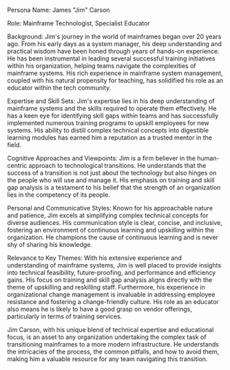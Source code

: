 Persona Name: James "Jim" Carson

Role: Mainframe Technologist, Specialist Educator

Background: Jim's journey in the world of mainframes began over 20 years ago. From his early days as a system manager, his deep understanding and practical wisdom have been honed through years of hands-on experience. He has been instrumental in leading several successful training initiatives within his organization, helping teams navigate the complexities of mainframe systems. His rich experience in mainframe system management, coupled with his natural propensity for teaching, has solidified his role as an educator within the tech community.

Expertise and Skill Sets: Jim's expertise lies in his deep understanding of mainframe systems and the skills required to operate them effectively. He has a keen eye for identifying skill gaps within teams and has successfully implemented numerous training programs to upskill employees for new systems. His ability to distill complex technical concepts into digestible learning modules has earned him a reputation as a trusted mentor in the field.

Cognitive Approaches and Viewpoints: Jim is a firm believer in the human-centric approach to technological transitions. He understands that the success of a transition is not just about the technology but also hinges on the people who will use and manage it. His emphasis on training and skill gap analysis is a testament to his belief that the strength of an organization lies in the competency of its people.

Personal and Communicative Styles: Known for his approachable nature and patience, Jim excels at simplifying complex technical concepts for diverse audiences. His communication style is clear, concise, and inclusive, fostering an environment of continuous learning and upskilling within the organization. He champions the cause of continuous learning and is never shy of sharing his knowledge.

Relevance to Key Themes: With his extensive experience and understanding of mainframe systems, Jim is well placed to provide insights into technical feasibility, future-proofing, and performance and efficiency gains. His focus on training and skill gap analysis aligns directly with the theme of upskilling and reskilling staff. Furthermore, his experience in organizational change management is invaluable in addressing employee resistance and fostering a change-friendly culture. His role as an educator also means he is likely to have a good grasp on vendor offerings, particularly in terms of training services. 

Jim Carson, with his unique blend of technical expertise and educational focus, is an asset to any organization undertaking the complex task of transitioning mainframes to a more modern infrastructure. He understands the intricacies of the process, the common pitfalls, and how to avoid them, making him a valuable resource for any team navigating this transition.